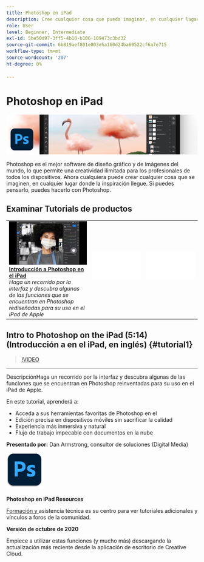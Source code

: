 ```yaml
---
title: Photoshop en iPad
description: Cree cualquier cosa que pueda imaginar, en cualquier lugar donde le llegue la inspiración con Photoshop en iPad
role: User
level: Beginner, Intermediate
exl-id: 5be50d97-3ff5-4b10-b186-109473c3bd32
source-git-commit: 6b819aef801e003e5a160d24ba69522cf6a7e715
workflow-type: tm+mt
source-wordcount: '207'
ht-degree: 0%

---
```


# Photoshop en iPad

![Tutorial Hero Image](../assets/PSoniPad.jpg)

Photoshop es el mejor software de diseño gráfico y de imágenes del mundo, lo que permite una creatividad ilimitada para los profesionales de todos los dispositivos. Ahora cualquiera puede crear cualquier cosa que se imaginen, en cualquier lugar donde la inspiración llegue. Si puedes pensarlo, puedes hacerlo con Photoshop.

## Examinar Tutorials de productos

<table style="table-layout:fixed">
<tr>
 <td>
   <a href="photoshopipad.md#tutorial1">
      <img alt="Introducción a Photoshop en el iPad" src="../assets/PSiPad_thumbnail.jpg" />
   </a>
    <div>
   <a href="photoshopipad.md#tutorial1"><strong>Introducción a Photoshop en el iPad</strong></a>
    </div>
    <em>Haga un recorrido por la interfaz y descubra algunas de las funciones que se encuentran en Photoshop rediseñadas para su uso en el iPad de Apple</em>
    <br>
  </td>
  <td>
    <img alt="Espaciador" src="../assets/Whitespacer.png" />
    <div>
    <br>
  </td>
  <td>
    <img alt="Espaciador" src="../assets/Whitespacer.png" />
    <div>
    <br>
  </td>
</tr>
</table>

## Intro to Photoshop on the iPad (5:14) (Introducción a en el iPad, en inglés) {#tutorial1}

>[!VIDEO](https://video.tv.adobe.com/v/326899?hidetitle=true)

****
DescripciónHaga un recorrido por la interfaz y descubra algunas de las funciones que se encuentran en Photoshop reinventadas para su uso en el iPad de Apple.

En este tutorial, aprenderá a:
* Acceda a sus herramientas favoritas de Photoshop en el
* Edición precisa en dispositivos móviles sin sacrificar la calidad
* Experiencia más inmersiva y natural
* Flujo de trabajo impecable con documentos en la nube

**Presentado por:**
Dan Armstrong, consultor de soluciones (Digital Media)

![Photoshop en el logotipo de iPad](../assets/ps_appicon_96.png)

**Photoshop en iPad Resources**

[Formación y ](https://helpx.adobe.com/support/photoshop.html) asistencia técnica es su centro para ver tutoriales adicionales y vínculos a foros de la comunidad.

**Versión de octubre de 2020**

Empiece a utilizar estas funciones (y mucho más) descargando la actualización más reciente desde la aplicación de escritorio de Creative Cloud.
